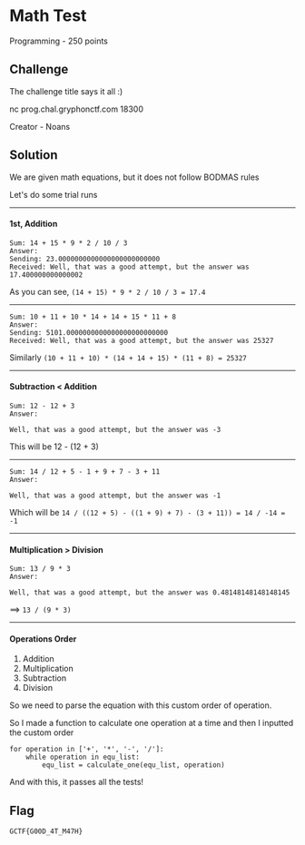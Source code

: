 # Math Test
Programming - 250 points

## Challenge 
The challenge title says it all :)

nc prog.chal.gryphonctf.com 18300

Creator - Noans


## Solution

We are given math equations, but it does not follow BODMAS rules


Let's do some trial runs

----

#### 1st, Addition

	Sum: 14 + 15 * 9 * 2 / 10 / 3
	Answer:
	Sending: 23.0000000000000000000000000
	Received: Well, that was a good attempt, but the answer was 17.400000000000002

As you can see, `(14 + 15) * 9 * 2 / 10 / 3 = 17.4`

---

	Sum: 10 + 11 + 10 * 14 + 14 + 15 * 11 + 8
	Answer:
	Sending: 5101.0000000000000000000000000
	Received: Well, that was a good attempt, but the answer was 25327

Similarly `(10 + 11 + 10) * (14 + 14 + 15) * (11 + 8) = 25327`

---

#### Subtraction < Addition

	Sum: 12 - 12 + 3
	Answer: 

	Well, that was a good attempt, but the answer was -3

This will be 12 - (12 + 3)

---

	Sum: 14 / 12 + 5 - 1 + 9 + 7 - 3 + 11
	Answer: 

	Well, that was a good attempt, but the answer was -1

Which will be `14 / ((12 + 5) - ((1 + 9) + 7) - (3 + 11))
= 14 / -14 = -1`


---

#### Multiplication > Division

	Sum: 13 / 9 * 3
	Answer: 

	Well, that was a good attempt, but the answer was 0.48148148148148145

==> `13 / (9 * 3)`


----

#### Operations Order

1. Addition
2. Multiplication
3. Subtraction
4. Division

So we need to parse the equation with this custom order of operation.

So I made a function to calculate one operation at a time and then I inputted the custom order

    for operation in ['+', '*', '-', '/']:
        while operation in equ_list:
            equ_list = calculate_one(equ_list, operation)

And with this, it passes all the tests!

## Flag

	GCTF{G00D_4T_M47H}
